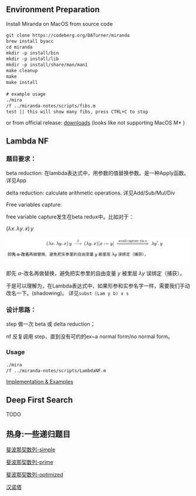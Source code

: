 ## Environment Preparation

Install Miranda on MacOS from source code

```shell
git clone https://codeberg.org/DATurner/miranda
brew install byacc
cd miranda
mkdir -p install/bin
mkdir -p install/lib
mkdir -p install/share/man/man1
make cleanup
make
make install

# example usage
./mira
/f ../miranda-notes/scripts/fibs.m
test || this will show many fibs, press CTRL+C to stop
```
or from official release: [downloads](https://www.cs.kent.ac.uk/people/staff/dat/miranda/downloads/)
(looks like not supporting MacOS M* )



## Lambda NF


### 题目要求：

beta reduction: 在lambda表达式中，用参数的值替换参数。是一种Apply函数。
详见App

delta reduction: calculate arithmetic operations. 
详见Add/Sub/Mul/Div

Free variables capture:

free variable capture发生在beta redux中。比如对于：

$(\lambda x.\,\lambda y.\,x)\,y$

![](1.png)

即先 $\alpha$-改名再做替换，避免把实参里的自由变量 $y$ 被里层 $\lambda y$ 误绑定（捕获）。


于是可以理解为，在Lambda表达式中，如果形参和实参名字一样，需要我们手动改名一下。(shadowing)。
详见`subst (Lam y b) x s`

### 设计思路：

step 做一次 beta 或 delta reduction；

nf 反复调用 step，直到没有可约的ex~a normal form/no normal form。

### Usage
```shell
./mira
/f ../miranda-notes/scripts/LambdaNF.m
```
[Implementation & Examples](scripts/LambdaNF.m)



## Deep First Search

TODO 



## 热身:一些递归题目

[斐波那契数列-simple](scripts/fibs.m)

[斐波那契数列-prime](scripts/fibs_prime.m)

[斐波那契数列-optimized](scripts/fibs_streaming.m)

[汉诺塔](scripts/hanoi.m)
